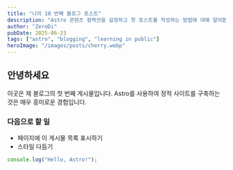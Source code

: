 ```yaml
---
title: "나의 10 번째 블로그 포스트"
description: "Astro 콘텐츠 컬렉션을 설정하고 첫 포스트를 작성하는 방법에 대해 알아봅니다."
author: "ZeroDi"
pubDate: 2025-06-23
tags: ["astro", "blogging", "learning in public"]
heroImage: "/images/posts/cherry.webp"
---
```


## 안녕하세요

이곳은 제 블로그의 첫 번째 게시물입니다. Astro를 사용하여 정적 사이트를 구축하는 것은 매우 흥미로운 경험입니다.

### 다음으로 할 일

- 페이지에 이 게시물 목록 표시하기
- 스타일 다듬기

```javascript
console.log("Hello, Astro!");
```
